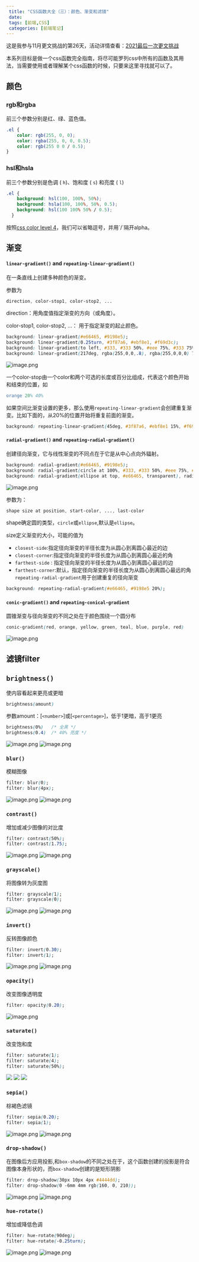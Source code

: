 ```yaml
---
 title: "CSS函数大全（三）：颜色、渐变和滤镜"
 date: 
 tags: [前端,CSS]
 categories: [前端笔记]
---
```


这是我参与11月更文挑战的第26天，活动详情查看：[2021最后一次更文挑战](https://juejin.cn/post/7023643374569816095 "https://juejin.cn/post/7023643374569816095")

本系列目标是做一个css函数完全指南，将尽可能罗列css中所有的函数及其用法，当需要使用或者理解某个css函数的时候，只要来这里寻找就可以了。

颜色
--

### rgb和rgba

前三个参数分别是红、绿、蓝色值。

```css
.el { 
    color: rgb(255, 0, 0); 
    color: rgba(255, 0, 0, 0.5); 
    color: rgb(255 0 0 / 0.5); 
}
```

### hsl和hsla

前三个参数分别是色调 ( `h`)、饱和度 ( `s`) 和亮度 ( `l`)

```css
.el {
    background: hsl(100, 100%, 50%);
    background: hsla(100, 100%, 50%, 0.5);
    background: hsl(100 100% 50% / 0.5);
  }
```

按照[css color level 4](https://www.w3.org%2FTR%2Fcss-color-4%2F "https://www.w3.org/TR/css-color-4/")，我们可以省略逗号，并用`/`隔开alpha。

渐变
--

#### `linear-gradient()` and `repeating-linear-gradient()`

在一条直线上创建多种颜色的渐变。

参数为

```css
direction, color-stop1, color-stop2, ...
```

direction：用角度值指定渐变的方向（或角度）。

color-stop1, color-stop2, ...： 用于指定渐变的起止颜色。

```css
background: linear-gradient(#e66465, #9198e5);
background: linear-gradient(0.25turn, #3f87a6, #ebf8e1, #f69d3c);
background: linear-gradient(to left, #333, #333 50%, #eee 75%, #333 75%);
background: linear-gradient(217deg, rgba(255,0,0,.8), rgba(255,0,0,0) 70.71%), linear-gradient(127deg, rgba(0,255,0,.8), rgba(0,255,0,0) 70.71%), linear-gradient(336deg, rgba(0,0,255,.8), rgba(0,0,255,0) 70.71%);
```

![image.png](../imgs/d2c1ca8234704e8cb918d7b53a008d00.png)

一个color-stop由一个color和两个可选的长度或百分比组成，代表这个颜色开始和结束的位置，如

```erlang
orange 20% 40%
```

如果空间比渐变设置的更多，那么使用`repeating-linear-gradient`会创建重复渐变。比如下面的，从20%的位置开始将重复前面的渐变。

```css
background: repeating-linear-gradient(45deg, #3f87a6, #ebf8e1 15%, #f69d3c 20%);
```

#### `radial-gradient()` and `repeating-radial-gradient()`

创建径向渐变，它与线性渐变的不同点在于它是从中心点向外辐射。

```css
background: radial-gradient(#e66465, #9198e5);
background: radial-gradient(circle at 100%, #333, #333 50%, #eee 75%, #333 75%);
background: radial-gradient(ellipse at top, #e66465, transparent), radial-gradient(ellipse at bottom, #4d9f0c, transparent);
```

![image.png](../imgs/79d57ee723c0414fa58067db9964da81.png)

参数为：

```css
shape size at position, start-color, ..., last-color
```

shape确定圆的类型，`circle`或`ellipse`,默认是`ellipse`。

size定义渐变的大小，可能的值为

*   `closest-side`:指定径向渐变的半径长度为从圆心到离圆心最近的边
*   `closest-corner`:指定径向渐变的半径长度为从圆心到离圆心最近的角
*   `farthest-side` : 指定径向渐变的半径长度为从圆心到离圆心最远的边
*   `farthest-corner`:默认，指定径向渐变的半径长度为从圆心到离圆心最远的角 `repeating-radial-gradient`用于创建重复的径向渐变

```css
background: repeating-radial-gradient(#e66465, #9198e5 20%);
```

#### `conic-gradient()` and `repeating-conical-gradient`

圆锥渐变与径向渐变的不同之处在于颜色围绕一个圆分布

```scss
conic-gradient(red, orange, yellow, green, teal, blue, purple, red)
```

![image.png](../imgs/999db97b32c64a63b4411bda28308618.png)

滤镜filter
--------

`brightness()`
--------------

使内容看起来更亮或更暗

```scss
brightness(amount)
```

参数amount：\[`<number>`\]或\[`<percentage>`\]，低于1更暗，高于1更亮

```scss
brightness(0%)   /* 全黑 */
brightness(0.4)  /* 40% 亮度 */
```

![image.png](../imgs/0d87ab8a99ff4cfba6d30dfbe2a4cc6b.png) ![image.png](../imgs/77a53feae9054e88b68b47f8291f899d.png)

### `blur()`

模糊图像

```css
filter: blur(0);
filter: blur(4px);
```

![image.png](../imgs/e0c516bdfadb4be5b800d09bfce3e6b8.png) ![image.png](../imgs/064dd050a8f644c0bcc6a3ff23565f97.png)

### `contrast()`

增加或减少图像的对比度

```css
filter: contrast(50%);
filter: contrast(1.75);
```

![image.png](../imgs/279f927c1695458eb47fc01391cf08c2.png) ![image.png](../imgs/54d69cada2784fccb0e1e17a443a57d2.png)

### `grayscale()`

将图像转为灰度图

```css
filter: grayscale(1);
filter: grayscale(0);
```

![image.png](../imgs/006adce2e90d46b6bf6680421b8597fe.png) ![image.png](../imgs/1b26737844194fc09f923cdd6b3b8a92.png)

### `invert()`

反转图像颜色

```css
filter: invert(0.30);
filter: invert(1);
```

![image.png](../imgs/0f677483d57d40f69267e8e4ef2d3b0e.png) ![image.png](../imgs/fab6f6cc9c23439fa4783422b7bd1784.png)

### `opacity()`

改变图像透明度

```css
filter: opacity(0.20);
```

![image.png](../imgs/bfb8a4db30f74136811c79d6a2063b74.png)

### `saturate()`

改变饱和度

```css
filter: saturate(1);
filter: saturate(4);
filter: saturate(50%);
```

![](../imgs/8f0428ba4af94e59b6081a6b83759acd.png) ![](../imgs/d689027c2c594f89b566a1e2c5465887.png) ![](../imgs/f199300488514aa3847075b4b8541c02.png)

### `sepia()`

棕褐色滤镜

```css
filter: sepia(0.20);
filter: sepia(1);
```

![image.png](../imgs/14bc0f5d968347b3adbeeba4dab57aed.png) ![image.png](../imgs/6966a88766614ea5a249363a6f129797.png)

### `drop-shadow()`

在图像后方应用投影,和`box-shadow`的不同之处在于，这个函数创建的投影是符合图像本身形状的，而`box-shadow`创建的是矩形阴影

```css
filter: drop-shadow(30px 10px 4px #4444dd);
filter: drop-shadow(0 -6mm 4mm rgb(160, 0, 210));
```

![image.png](../imgs/a3745c91af4948b8828204411aba625f.png) ![image.png](../imgs/06bb1763a47148cc8c74ca46ec66fcbe.png)

### `hue-rotate()`

增加或降低色调

```css
filter: hue-rotate(90deg);
filter: hue-rotate(-0.25turn);
```

![image.png](../imgs/09ff6519ba1340db8b9a61ea480f57b0.png) ![image.png](../imgs/7ed844989c4640a9be7cc2922107c3d3.png)
